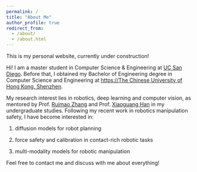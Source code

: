 ```yaml
---
permalink: /
title: "About Me"
author_profile: true
redirect_from: 
  - /about/
  - /about.html
---
```


This is my personal website, currently under construction!

Hi! I am a master student in Computer Science & Engineering at [UC San Diego](https://ucsd.edu). Before that, I obtained my Bachelor of Engineering degree in Computer Science and Engineering at [https://The Chinese University of Hong Kong, Shenzhen](cuhk.edu.cn). 

My research interest lies in robotics, deep learning and computer vision, as mentored by Prof. [Ruimao Zhang](http://www.zhangruimao.site/#) and Prof. [Xiaoguang Han](https://gaplab.cuhk.edu.cn/pages/people) in my undergraduate studies. Following my recent work in robotics manipulation safety, I have become interested in:

1) diffusion models for robot planning

2) force safety and calibration in contact-rich robotic tasks

3) multi-modality models for robotic manipulation

Feel free to contact me and discuss with me about everything! 


